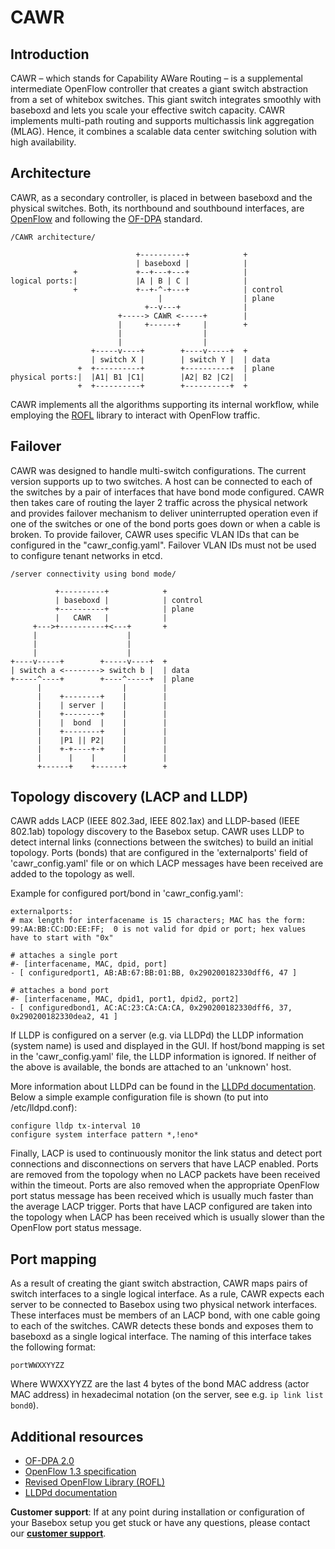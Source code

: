 # CAWR
## Introduction
CAWR – which stands for Capability AWare Routing – is a supplemental intermediate OpenFlow controller that creates a giant switch abstraction from a set of whitebox switches. This giant switch integrates smoothly with baseboxd and lets you scale your effective switch capacity. CAWR implements multi-path routing and supports multichassis link aggregation (MLAG). Hence, it combines a scalable data center switching solution with high availability.

## Architecture
CAWR, as a secondary controller, is placed in between baseboxd and the physical switches. Both, its northbound and southbound interfaces, are [OpenFlow][of] and following the [OF-DPA][ofdpa] standard.

```text
/CAWR architecture/

                            +----------+            +
                            | baseboxd |            |
              +             +--+---+---+            |
logical ports:|             |A | B | C |            |
              +             +--+-^-+---+            | control
                                 |                  | plane
                              +--v---+              |
                        +-----> CAWR <-----+        |
                        |     +------+     |        +
                        |                  |
                        |                  |
                  +-----v----+        +----v-----+  +
                  | switch X |        | switch Y |  | data
               +  +----------+        +----------+  | plane
physical ports:|  |A1| B1 |C1|        |A2| B2 |C2|  |
               +  +----------+        +----------+  +

```

CAWR implements all the algorithms supporting its internal workflow, while employing the [ROFL][rofl] library to interact with OpenFlow traffic.

## Failover
CAWR was designed to handle multi-switch configurations. The current version supports up to two switches.
A host can be connected to each of the switches by a pair of interfaces that have bond mode configured.
CAWR then takes care of routing the layer 2 traffic across the physical network and provides failover mechanism to deliver uninterrupted operation even if one of the switches or one of the bond ports goes down or when a cable is broken.
To provide failover, CAWR uses specific VLAN IDs that can be configured in the "cawr_config.yaml". Failover VLAN IDs must not be used to configure tenant networks in etcd.

```text
/server connectivity using bond mode/

          +----------+            +
          | baseboxd |            | control
          +----------+            | plane
          |   CAWR   |            |
     +--->+----------+<---+       +
     |                    |
     |                    |
     |                    |
+----v-----+        +-----v----+  +
| switch a <--------> switch b |  | data
+-----^----+        +----^-----+  | plane
      |                  |        |
      |    +--------+    |        |
      |    | server |    |        |
      |    +--------+    |        |
      |    |  bond  |    |        |
      |    +--------+    |        |
      |    |P1 || P2|    |        |
      |    +-+----+-+    |        |
      |      |    |      |        |
      +------+    +------+        +
```

## Topology discovery (LACP and LLDP)
CAWR adds LACP (IEEE 802.3ad, IEEE 802.1ax) and LLDP-based (IEEE 802.1ab) topology discovery to the Basebox setup.
CAWR uses LLDP to detect internal links (connections between the switches) to build an initial topology. 
Ports (bonds) that are configured in the 'externalports' field of 'cawr_config.yaml' file or on which LACP messages have been received are added to the topology as well.

Example for configured port/bond in 'cawr_config.yaml':

```
externalports:
# max length for interfacename is 15 characters; MAC has the form: 99:AA:BB:CC:DD:EE:FF;  0 is not valid for dpid or port; hex values have to start with "0x"

# attaches a single port
#- [interfacename, MAC, dpid, port]
- [ configuredport1, AB:AB:67:BB:01:BB, 0x290200182330dff6, 47 ]

# attaches a bond port
#- [interfacename, MAC, dpid1, port1, dpid2, port2]
- [ configuredbond1, AC:AC:23:CA:CA:CA, 0x290200182330dff6, 37, 0x290200182330dea2, 41 ]

```

If LLDP is configured on a server (e.g. via LLDPd) the LLDP information (system name) is used and displayed in the GUI. If host/bond mapping is set in the 'cawr_config.yaml' file, the LLDP information is ignored. If neither of the above is available, the bonds are attached to an 'unknown' host.

More information about LLDPd can be found in the [LLDPd documentation][lldpd]. Below a simple example configuration file is shown (to put into /etc/lldpd.conf):

```
configure lldp tx-interval 10
configure system interface pattern *,!eno*
```

Finally, LACP is used to continuously monitor the link status and detect port connections and disconnections on servers that have LACP enabled. Ports are removed from the topology when no LACP packets have been received within the timeout. Ports are also removed when the appropriate OpenFlow port status message has been received which is usually much faster than the average LACP trigger. Ports that have LACP configured are taken into the topology when LACP has been received which is usually slower than the OpenFlow port status message.


## Port mapping
As a result of creating the giant switch abstraction, CAWR maps pairs of switch interfaces to a single logical interface.
As a rule, CAWR expects each server to be connected to Basebox using two physical network interfaces. These interfaces must be members of an LACP bond, with one cable going to each of the switches. CAWR detects these bonds and exposes them to baseboxd as a single logical interface.
The naming of this interface takes the following format:

```text
portWWXXYYZZ
```

Where WWXXYYZZ are the last 4 bytes of the bond MAC address (actor MAC address) in hexadecimal notation (on the server, see e.g. `ip link list bond0`).

## Additional resources
* [OF-DPA 2.0][ofdpa]
* [OpenFlow 1.3 specification][of]
* [Revised OpenFlow Library (ROFL)][rofl]
* [LLDPd documentation][lldpd]

**Customer support**: If at any point during installation or configuration of your Basebox setup you get stuck or have any questions, please contact our **[customer support](customer_support.html#customer_support)**.

[ofdpa]: https://github.com/Broadcom-Switch/of-dpa (OF-DPA Github link)
[rofl]: https://www.github.com/bisdn/rofl-common (ROFL Github Link)
[of]: https://www.opennetworking.org/images/stories/downloads/sdn-resources/onf-specifications/openflow/openflow-switch-v1.3.5.pdf (OpenFlow v1.3 specification pdf)
[lldpd]: https://vincentbernat.github.io/lldpd/usage.html

